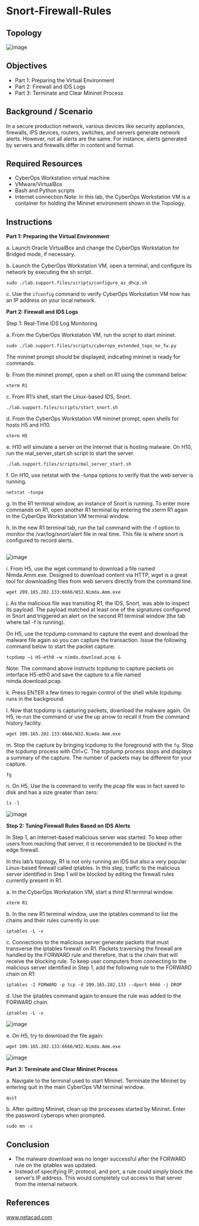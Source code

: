 # Snort-Firewall-Rules

## Topology
![image](https://i.imgur.com/l9Dv3Yh.png)


## Objectives
- Part 1: Preparing the Virtual Environment
- Part 2: Firewall and IDS Logs
- Part 3: Terminate and Clear Mininet Process
  
## Background / Scenario
In a secure production network, various devices like security appliances, firewalls, IPS devices, routers, switches, and servers generate network alerts. However, not all alerts are the same. For instance, alerts generated by servers and firewalls differ in content and format.

## Required Resources
- CyberOps Workstation virtual machine
- VMware/VirtualBox
- Bash and Python scripts
- Internet connection
Note: In this lab, the CyberOps Workstation VM is a container for holding the Mininet environment shown in the Topology. 

## Instructions
**Part 1: Preparing the Virtual Environment**

a. Launch Oracle VirtualBox and change the CyberOps Workstation for Bridged mode, if necessary.

b. Launch the CyberOps Workstation VM, open a terminal, and configure its network by executing the sh script.
```
sudo ./lab.support.files/scripts/configure_as_dhcp.sh
```
c. Use the `ifconfig` command to verify CyberOps Workstation VM now has an IP address on your local network. 

**Part 2: Firewall and IDS Logs**

Step 1: Real-Time IDS Log Monitoring

a. From the CyberOps Workstation VM, run the script to start mininet.
```
sudo ./lab.support.files/scripts/cyberops_extended_topo_no_fw.py
```

The mininet prompt should be displayed, indicating mininet is ready for commands.

b. From the mininet prompt, open a shell on R1 using the command below:
```
xterm R1
```

c. From R1’s shell, start the Linux-based IDS, Snort.
```
./lab.support.files/scripts/start_snort.sh
```

d. From the CyberOps Workstation VM mininet prompt, open shells for hosts H5 and H10.
```
xterm H5
```

e. H10 will simulate a server on the Internet that is hosting malware. On H10, run the mal_server_start.sh script to start the server.
```
./lab.support.files/scripts/mal_server_start.sh
```

f. On H10, use netstat with the -tunpa options to verify that the web server is running.
```
netstat -tunpa
```

g. In the R1 terminal window, an instance of Snort is running. To enter more commands on R1, open another R1 terminal by entering the xterm R1 again in the CyberOps Workstation VM terminal window.

h. In the new R1 terminal tab, run the tail command with the -f option to monitor the /var/log/snort/alert file in real time. This file is where snort is configured to record alerts.
```tail -f /var/log/snort/alert
```
![image](https://i.imgur.com/v6MvnvG.png)

i. From H5, use the wget command to download a file named Nimda.Amm.exe. Designed to download content via HTTP, wget is a great tool for downloading files from web servers directly from the command line.
```
wget 209.165.202.133:6666/W32.Nimda.Amm.exe
```

j. As the malicious file was transiting R1, the IDS, Snort, was able to inspect its payload. The payload matched at least one of the signatures configured in Snort and triggered an alert on the second R1 terminal window (the tab where tail -f is running). 

On H5, use the tcpdump command to capture the event and download the malware file again so you can capture the transaction. Issue the following command below to start the packet capture:
```
tcpdump –i H5-eth0 –w nimda.download.pcap &
```

Note: The command above instructs tcpdump to capture packets on interface H5-eth0 and save the capture to a file named nimda.download.pcap.

k. Press ENTER a few times to regain control of the shell while tcpdump runs in the background.

l. Now that tcpdump is capturing packets, download the malware again. On H5, re-run the command or use the up arrow to recall it from the command history facility.
```
wget 209.165.202.133:6666/W32.Nimda.Amm.exe
```

m. Stop the capture by bringing tcpdump to the foreground with the `fg`. Stop the tcpdump process with Ctrl+C. The tcpdump process stops and displays a summary of the capture. The number of packets may be different for your capture.
```
fg
```

n. On H5, Use the ls command to verify the pcap file was in fact saved to disk and has a size greater than zero:
```
ls -l
```
![image](https://i.imgur.com/3Op5Mrf.png)

**Step 2: Tuning Firewall Rules Based on IDS Alerts**

In Step 1, an internet-based malicious server was started. To keep other users from reaching that server, it is recommended to be blocked in the edge firewall.

In this lab’s topology, R1 is not only running an IDS but also a very popular Linux-based firewall called iptables. In this step, traffic to the malicious server identified in Step 1 will be blocked by editing the firewall rules currently present in R1.

a. In the CyberOps Workstation VM, start a third R1 terminal window.
```
xterm R1
```

b. In the new R1 terminal window, use the iptables command to list the chains and their rules currently in use:
```
iptables -L -v
```

c. Connections to the malicious server generate packets that must transverse the iptables firewall on R1. Packets traversing the firewall are handled by the FORWARD rule and therefore, that is the chain that will receive the blocking rule. To keep user computers from connecting to the malicious server identified in Step 1, add the following rule to the FORWARD chain on R1:
```
iptables -I FORWARD -p tcp -d 209.165.202.133 --dport 6666 -j DROP
```

d. Use the iptables command again to ensure the rule was added to the FORWARD chain.
```
iptables -L -v
```
![image](https://i.imgur.com/AfzxZ7M.png)

e. On H5, try to download the file again:
```
wget 209.165.202.133:6666/W32.Nimda.Amm.exe
```
![image](https://i.imgur.com/5t8kwXz.png)

**Part 3: Terminate and Clear Mininet Process**

a. Navigate to the terminal used to start Mininet. Terminate the Mininet by entering quit in the main CyberOps VM terminal window.
```
quit
```

b. After quitting Mininet, clean up the processes started by Mininet. Enter the password cyberops when prompted.
```
sudo mn -c
```

## Conclusion
- The malware download was no longer successful after the FORWARD rule on the iptables was updated.
- Instead of specifying IP, protocol, and port, a rule could simply block the server’s IP address. This would completely cut access to that server from the internal network.

## References 
www.netacad.com

